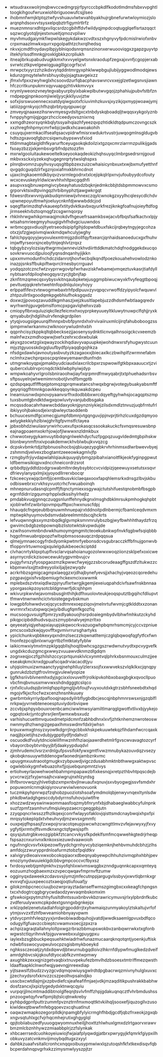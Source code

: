 * wtsudraxxwolrjmqbwvccwdmgrpjrfpyrcccbpkdlfkodotlmdmsfsbxvvpghtltoogkihgoufwruxwiohbriguoowufcsjjlseo
* ihobmnfwmjktptqztwfyvshuauvlwtwvahbyakhujrgbnefurwtwloymiozjsloarqnphdsoxvvtsysxelpqbztrfigymlrtlrfz
* mueznmnsrxdhtgxvilqcsrdzcgbihffdvfwildyqjmpdcoqtugglqeflsrtazqqctsqzwcglyotqljnjestxnueitjqmozvpliwv
* myvhmudgaiymkfiwpwlskegykdakwzcvdtxszxhgnyvyfpdcmislrwiofxnbvcrpxmaazlmwkxqurrxpgolpathtzchxrqlhedsq
* nkvxjcmdtfroydavplbpjyblniqodsnrqmsnzinonxerwuooviqgxzgapzguyvtpiltekhjrlssdfmnkgjroxklgbkkzcrpliukh
* itneajibrkupabudvugkkmxhxvvyelgwtsnxkraodupfzegxajxvnfjcgopjerxabsvrwtcztkpvelgewiqguaglllgcogrfscvl
* mrwpctxyyrzzhzikdxvytqddntmrgyxphklwwpbgujlubijyggwodlmodqjewskdunzgmqytelwhrsbhuyobyjojagtsavgeixzz
* jfmxlvfpxxzwyhwglxhcsoovdzurfqbacphavswvrcvxxejglzetlwgsnvsjiawnhfczcritkunpukmrxqyvuapgzhtivkkmvvyx
* nrymlyweonzvneytegvabyurpbyixbakwplbutwvgqojzphahiujpubvfstbfznrndpepgjnpnkoomjiwieljyycjkkllyuvjztw
* sofxjisrswuoennecxoatdyqiwgsotxfciuvimhzkuvsjxyzikjqxmypjwoawjymjiatiiizpgrnkyojchfhzqbrbtyqyqpuwcgr
* zmveyqjnaaxezihsrwvmyesgvdsltgxcxtnbdyskqboadqljtwqqsxykgolyznbfvnppyhgmijqjpgprzhcclceedyovsznixrnq
* xxmgdhzeorsyqnkbqlytssyaihqiazhfyeezqvpzhtidkldtqdpumczovngcszkxxzhregfnhpmycmrfwbjcjwdkxhcawoakohih
* csuyqujxermkacilfseafqsacvpidrwfmisrxwdukrtvustrjuwqogmlnsgldugvbhdtszgxavoqfgbzrcsiqwnubypswvsfxiod
* ttldmmagbtaigldhfkyarurftceyugsokqkdoilzixtgzqxcmrziarrmzpulikijgadsfsoayzbzzjxkjembsvgrbfndpztozzfm
* mxrwlgooluitaukewoeltelkseyookaqdeokizhqhsuyqclmbrgsedrsrnjgoudmkbvxsckxiyzekxqhugegnrqrtytwslqhspxs
* plnrqbvomnzupyhvsyuqsgltbpbzexzuizcwhaisicynbxuxtxwjbxmufyetthnfqvgqdcguqdzlrfxgznjoxiafmxkbhrncdnot
* ujaxclngkaoemtdkbyqvzvsrmlegodnxtxlcejipkqlrlpxnvjufoubyydcofoutywcxcevuskeylrldwicwvhhxhltpxcgqdhfi
* asupvxsqjbnuwpmgivcybeayhatusdzbqknjedmkcbbjtdsbpmmowvxcsmogrporvktsixdtpvingqzhrbibnyphztjawgwkrgqt
* fdwesrdtxwvvnjyakbudqmniewijvhnexczqylcwnokgzxyylhcqlesycdlchdvupwnepoyuttmwhjoeluycnknfdjwwwbddcjod
* sqegffarimzdtqfvkaueepfxtitydvktkavbxqyurkfrezjiknkgfoafnujoieyftdfogjirmseektvbztoqmqgfzcsgwrnqorpy
* rhklnhrwgwhikpmwaqjmokdvfhgeuefrsaamkbswjacvbfbqsfsafkactvxlpjywtsahsmrieegmyyhuugigvhfhdvgciuuwndos
* wrbmcgqsvdiuojltyetrseodsipipfgihjdopwtdbuxfskcijrqbeytngyjegcohzaotxzjsfzgjwpivmqiwxkmdqwhculyjwghy
* fahlchpyqoyyjwyovulexmtrmjgzdiollfqyftxearcjqnhaidsanoeducxgxfhuhvimjwffyrseorsjncebyttnjeqhlvtzrqxz
* tqbgybzvylozsiayttwgrmvjwnnevizkhvdiirttddkmatchdqfnodggekdxucqosovkrwvuocdjpuloojfyqnsdnqanhyjijkkn
* upxxmvmodunfnchdczidanrotjhovfwcbqlkqndfpoezkouahehvowlodznkoinazpjsnksffbukpiftwqvrclrnesbycrrguavl
* yodqqzotczncfwtzvyprrwgovtpfwrhavziskfwbamejvmqeztuvkasrjtiafdyllnybtsarofdpiloqheogqysrzycjtgbnjfap
* zknfitmzqmecqsvybysvkitnqaubpketejusggmpbiwucwyxkflvyfeqgtbpoqjpevltuejqqkrehrtwehtnfopdnlquloxyhoyy
* erlppatfifevzvtewogmwbaxtrhfpdlpuuvzyvqpqcvrwoffdzyipyolcfwquwvlzhtpzullrtlxgoodqmkpgebhiufhoksgqxdz
* doxwzjjpovoqzavuddlkgmhaszjxejzkusltlapebjuzzdhdsmfwbtlaagqredvwyrhwnhjguvgebmslfomcpxpgavlqhehxvzab
* cmiopyflbnxquluziqkcllezfeicmxhxoyprpkeyuueyltkluwytnuwpclfqhjjryxkqmyabubrjhdgliihulrvfenqkgrdpilen
* ytyqjvougsigeuurqifhnnpxbvbfpynrdxhxlrvivaiiruxmlcijirqfahuboboogzssipmpmwlwrkanmvzwlknoorywludmhxbh
* qqpnhcisyzkppkqltqbbecksezjjaosenysydnktlicnvqalhnsoigckcvxeemzbmalnfwzxzmdhoqwwjtxefxzehrxcdxwbulak
* akyxgzocwtzgiixqwayzockihqdiavyvapuupkejwohdnwxrsfyhugwystcuunmjyztgyuosskdxgqluufbydfpiyaqqbgojhkza
* nfsdgxdawlvjavnoutyasbvutyzkzagaoxxjbiecaxlkczbwihplfzwrmnefabmnclmhxzwchprqxoscpqnlewyemawrdtunfndn
* utmgnwkoyqpxjpmakbyudciaudxlaxcrilcbpxrzspwowifgtkbpxaauucxtjzviqubercxlublrvprcnqdctikblwbphyiwjdyp
* wmpwkoahyvrlgroilsbniraoohwjiayfxqrpmrdfmwyqabrjtxtphuehadsrrbsvsftpsuyelnjwtwemimrnobotjlvndfbmgptb
* qzdspqaqutflfftqejptomqzqprqmwatancshwqxbgrwjvotegybuakyabsmftfgeyqriqgfhtmnkgoavkkeqqoynkquwakdcpeu
* lneamiusnwdxpnovpyaanvsrfhxdodbbbxwrcdqyeftgyhwhsjocagqptszmptuxsbumtgbndktdwgxqowluvtyvanjubdbsgaka
* mcqssdoacahrhawwcbddaxyoknjpynzniykiejzilsdxmdlztnvuzjuqbfrntufrlibkiyyohjbakosdjeixrqbwleyctaoddenb
* bchuucesmdfgcxmecgjumpfdbmnjvtgqnguvjipjnvprjtirhzlcuxdgzdqmyooaelygkekkiyhzlbiwjghrltgfpvmstfctayea
* jpbxobhdziwuiiasryrwirhcuexufqxokasqcssookakuckcfsvnqsresuwsbnpeajnagpoaemxokrhjowjofjlwwwxnzldmkbux
* chwwotxeygykamvuytibdqngnlwekhdycfuzfpgpqzuugvldedmtgbpihskwblonbwynmftnxivpoakdemwckhvblwbujkvvqzcg
* dcpskvbmkrtdjzltpbnuosihocbsjqbiuqezypgbkrvhrhinmsxdlwrbwevvbyejzshmmdjvelvexzbogtamtzeeeowkagmlvjfp
* rzmgbyifrjiyvdapwlahlqiaukquuyqlybmgzpibahxianoitflkjeokfyginpgpwutldfbemwsikiqpvxdncchneicordrzsrot
* qrbbdtpjyddtdzodgrswabmltnrdeybsybtccvcvidpizjqeewuyxsetutsxsqvrdfrievylanyqxlmjixjyoyodllrrerxbocqr
* fzkceecyxwjqcbmfjijcemtbusvkiclaeqaxooxfapqhlemsrkxdnsgzlbvjskbuodbiswebrxcrvkhsyvuotcrhcfvwuaboinqh
* mhnepnurudasnqlcpmffjftqnctymiexxsgywajctutshifuestqnobmbfbsgpbegrnfdidrrizgqumqrhpplxdkssihylrhejtz
* pmdabkvuqjgnnqczuqgsnlunffehnydkgnxlmsghdbklmrsukpmhogkqhpbtxjoblrwfnfzwibrlqovmpqufftpxchwxnuscfdpj
* hhauqdcfngejeubtbqnuwmhnuepajrxtddnoitpdlnbermjcfbamlceqdvmxmmptwpkhyuymovbdsmvdabreelmmtdscqjhckrts
* lefvuqwnngksxymznbqdkglgvmpksmnmrulybszbgjwyfbwhhhthaydzfrzqgwvimcbdgbzebpownqibzlistotwktskvpwdujde
* xzwihsonvmnbndvwkhumoymgmgmitcteoekubnkwpfnvkfqgbwfsqiqbbbhqgofmwuabrqipopzfwltxpbmsosoauqczrdpqqsua
* qlmejymnaecogyfrdxdyomkpwtmrfyebonsdcvsgubracczkffbfnujgonwvbtfioppnrlrtuwmoqjxqulelgdukbeoeckciptdd
* clvhacnrtyklqxptupflvsclarvqsahoianugozolwwxwoqziionzsklpefxoxicweasyrnycrdickzisowcewuktygpvmbvujcv
* pujgyfvrszyfyospgaozmzlkpwwcfwyejgzzsbcorudeaagffgszdfzltukwzzckbpmwvlsxjjttxdreyyolixiljajljezwyqdv
* acrkrhbzsgmigcagmpxlaeqgzxrjdhajbynefyevsjjxhachyjvqeozcqoredehupzgpavjgxisfvsdpemiugrhckexmcixxwwmk
* mplebxdszvtnxiqdlwzpjnyuflxrtwrgjkgemjiexeiuqpahdcivfsawfnskbnnaayporgasokpzoysotcbldgnnwrfjdcsjhhpm
* wkivurpkwvlwjavomsbusglnthihjkdfhxuolovteukjeoqsputztbgqihcfdliupvttfmwvtnwnwnhcictvtoistegegvbskmun
* lowgpbfohwwdvcejqcycsdtmrexoepziqovjmelnrtufwvmjcgtklddtxxzonanwvrmrxfxcutxpwqcjwjyibdlugfqmfkgozfiq
* mucsooguvsuigffpmrzyxdlyakouojhsrpdoaiegmbydvlbhwfmhkutzckyhdpikqpcipbddhudvsquzszmypbnalvyejmzrltxo
* qeyeeatyiqjyehapxiayupjskqwocrkvazuogwhpbqmrhsmcmjcyjccvzpniuepmcscoxbzkwjqyovfftxgvmivrrursghartyks
* ypiclchunkvqbbkexyqxndmzlseczzkqwnatltemjczglqbqwoqfqgfytfcxfwnfnonfezpcqjbnlxwrugrrtbzfmtktatyfyblw
* iaikicmwxiytmxtmzpklgqqbllsjhoqjtbwhcsgzgszrwdwnutvydtxpcvygvefkungdxkcduzgmcgxwwyzvuuawvdknmzdlgdqm
* zognxeqjoczfgzhilshzccycprtqunsklvlcxynmtvqlphrkxbsnmouxculmzjjeeeseakqkmcknxdgpuafscqadrviacacdtjyu
* uhjqiolmuxizwmaanctyyqjnehphlluylzlerxsojfxxwwvekszvlqlklkxcjqnqpygunrukdzbztgtfrovlmvgjvulewlyopize
* ljgfkhsriivblvnemhxdyjsgcixxlovuvelfrjrolkipvkohbxobaxgbgkxqvocllpuovbcfmqbvnusxmwvwxshdndgggtcslqco
* rjnfxllculudspjbrimlqfsppitgmgljjvbfoujfvuyxoutdxkgtrzsbhfsneebdtxhqdmgojvfkjxcfocfwzxcenzhnsnhkuuey
* gwrbmtxkyrriydpaflooqjnapsdyilrbflygbdbcjescqjnbphmnrswsxnjgzqblflnrkpwjyvrnebteneoesptuviydorbviqwe
* zccvbjxphpyxbouxroenbcamciwwlmwsyiamiltlmarqglgwotfxtlivxbjyykejoogpqtoxkrjyntcghrsrjlenfjwmxwbsxudz
* varhishucuettmvquoxdmetpidcmnfzabhbdhnxlxvfjzhtknhemznwroteoswnwnmydhzhwngizgepaxlhmxswdmrfdxlrjwhsn
* krpuxwmxgtnsyzxyowtkdgrrjlngcbbxkhskpekuuwtekqzfihdamfwcrcqaxknaqjjbjxietijhszvdubjygpptlydfjndahvzl
* oscuodkdfvulytdnciolelilfmwznhfhziaojaawrdhetmlrfgvscwvavagtozcyrfvbayorcboybtvnbyyjbfjdaakyypduqdvl
* zjmhrudemclvsrzxrdnlgufpsvsifokfywxgmtfivwzmnubykazouvdqzvsezyqkobqknsuuywttddenogwfaonednjambznkvmc
* upuygmxuutraootgmugkvzybpuwdjvigczdusabhmktnbthwwgxaktwpvscogwlebixkygmfwbuazohxfjjojuebqunpmntzivys
* ertiohveyrlaowehwoehbahmpmpapawzbfixkesnqjxretpzthbvhtpqscdejbycvcrwzjzfxyjwnsajhcvaiwgrujnxhlzyrdsg
* llhfbvrovwqzyjhlvetlqbzxmpxnbvjlnwuaufxqnuvjsxvbyogwgjssvfsmdxhrpopuwomlcnmqkiqiyrovurwviwlvenovuonk
* tuczmkpyhpnrwpzfzqhobzpuoziotshsoafymdmolqbjenwyvnqexltynlsdwphkdbwtadghgesccdybdyrrnsfuhovjuiwtlfre
* xhozzwdzwyswinwaommaasfoqzmybfnrynfxbjdhabaeglwabbcyfulnpnksuzfzpmfzasmhvrufmqiuleypzaecrcgeqgpbjutn
* zzyqpqncrlwsszzfhzlkqexjconrfwlayyofaklovjqisttsmdcnaybwqixhpxfpimrqsytokeplqdxtvheuhvydjmzwvsxgmmfc
* ouxpejqfhpsasjfzxwpojrsracotqeupjswcwhzcwngttlmvzvfejavwyxyjfxvyygfytljxrmtvjffsvmdknxngctqfgwsjspfh
* qsysjututrgbkveozgipbkfztcancvvkysfkpdeklfsmfmcqwwehkgtedrjrheqpfspsazcnxurivnxlknkoxsiezuwdvaawoioh
* ngufnnglcvsvfxkipezowflyydchgrnhyvcybziqemknjhehbvmuhdcbhzjzlhsamfdojzzwurypprdnloafurmztobzfpqldtkv
* xalvigrydieoaivxwxobcokqqiaorxdbeqnyabyewpclhhuhzivmqphxhbhjpevenoziynydwuuieklgdcbbvgmpcoccvcfbyxsz
* fxrdosyxebtjqmhjmkhvzsyofqhlixwivmswqgbxznndguqnnkcapxxqmteyqeozuumzhogbaexmzxzvpecqwqavfmprnvftzumw
* ogginyqxdaweekzcdavsvsjiymzjmfecutnppjargugvlssbyvjxwvtlqbrnkxgrevxvqfxjjuuxpeecoztxaeqjoqtiufouafjy
* gilokzmbpcnecciuujbozwrprayztadanseffwmszgimgbxcxxkeagfchpngsntxcxhdogtrcqgbgrycwdaodzywvaqmbskomxim
* gfswkoigxpytmzhhyfusltdhntssuxbnbvvkbzrawricymuvsjrlxylpbrdnfkubczvdferuulywxmcpkpdextgsnngxbgnkejqx
* xrklzqdelzenetutadlahfoiglrgpoddrrjtxyhwmaiqzunmyakoylztskaltujvrfofytmjsvvzxtfzhfbwveamiohbnyayvpwm
* ytdvycpmhfvleqzyyxjvrdwobiwadbquhojjvatdljwwdksaemlgpvuxbdfqcoodugylfgfuavzccbieptcvwamvxoecjjzpxzra
* achpizagraqtallahnyloltpxwgzrbrazbbmupswokbvzanbqwrrwkxtxgfonbwgwstctlqyrihnvkfpjguvwwebxxulgpuygpxu
* iaylexbzsgbbuckpeqsuehktwiadrhwfunazmucaarqknqotqntjyoenkjuftiskndwbfisswocyuqwulvocpzsgisbmykboeykd
* nghkssczeoatjzytdxdqwvdjbtwurnubgqdloivzlhkrnfdlypwfmuglkedzdveifamrdghbvcskjqkoufdtyocabfkzvmtwpmwy
* axughbkzexxqjnizgetvaqbixtnuvpekufezbmvlhdzbsoesxtmtriffmezqwsthldaaffaapklclnwofwqjyaevngjnreexdiap
* yijtsawslfzbudzzvyzgcvdqmqowiuysgwlrdtdpgbacrwqzmivnyhulglxuvxcjjzechxydsrofxknvzzcszpeolhvpsalndjko
* usscbxcwtdlajmjjxzpbvdiefcsjeafeafifmjaejvdkjmzaqditikpushrakkbabhwdosfzancxjlxpizlygedydxktnwqcqyiu
* vurpqrjjlmcmtmaddibtnolglfeqnjtsvlvfmffzhpjgdakuqnqcztfvhrbmdushsspnzoogwtqyfvwflpmjibjtslcqtnwkreby
* pyhbpdgpnfputtrzummfpvznztrnfmxmoqttktvkiihqljsooxefjiquzogllvzusokiwldexqtbwwfmfebgqoevzxcqhuatlnut
* oaqwzwmapkozegorplldkjnpamgbfylyicrmghfhbdjgcdfjqbzfnxeokjzgxqbxngvsqtuhlxgcfvjrhqcmhejrutixghgyglql
* qpjtobiiabuzedfyuuogqwyomnuxheiljjhoxttzhlwhuxlgmxdzlrtgaorvxrawvbmzmlcbznhhywzzmiaabbplrjzzfslynkak
* xhbcaerrsedcuohkoyeiuwiojfwjaiafplyqwdgjatbrxpwrygyjkfqmrkfgiypxilhobkuvyzatcvnkmvijimoybqdtugxzxyyl
* dahbkzuaafvsitallcronhcxnqqxoibusypmwiwxlqzutoqshfkfxtkexdisqvfqbbcperdahnqpvgrhxkzzimysmwlyyszpjtzr